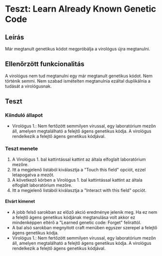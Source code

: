 # Teszt: Learn Already Known Genetic Code

## Leírás

Már megtanult genetikus kódot megpróbálja a virológus újra megtanulni.

## Ellenőrzött funkcionalitás

A virológus nem tud megtanulni egy már megtanult genetikus kódot. Nem történik semmi. Nem szabad ismételten megtanulnia ezáltal duplikálnia a tudását a virológusnak.

## Teszt

### Kiinduló állapot

- Virológus 1.: Nem fertőzött semmilyen vírussal, egy laboratórium mezőn áll, amelyen megtalálható a felejtő ágens genetikus kódja. A virológus rendelkezik a felejtő ágens genetikus kódjával.

### Teszt menete

1. A Virológus 1. bal kattintással kattint az általa elfoglalt laboratórium mezőre.
2. Itt a megjelenő listából kiválasztja a "Touch this field" opciót, ezzel letapogatva a mezőt.
3. A következő körben a Virológus 1. bal kattintással kattint az általa elfoglalt laboratórium mezőre.
4. Itt a megjelenő listából kiválasztja a "Interact with this field" opciót.

#### Elvárt kimenet

- A jobb felső sarokban az előző akció eredménye jelenik meg. Ha ez nem a felejtő ágens genetikus kódjának megtanulása volt akkor ez mindenképpen eltérő a "Learned genetic code: Forget" felirattól.
- A bal alsó sarokban megnyitott craft menüben egyszer szerepel a felejtő ágens genetikus kódja.
- Virológus 1.: Nem fertőzött semmilyen vírussal, egy laboratórium mezőn áll, amelyen megtalálható a felejtő ágens genetikus kódja. A virológus rendelkezik a felejtő ágens genetikus kódjával.
